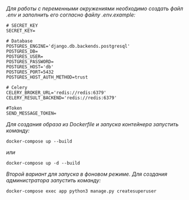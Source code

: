 _Для работы с переменными окружениями необходимо создать файл .env и заполнить его согласно файлу .env.example:_
```
# SECRET_KEY
SECRET_KEY=

# Database
POSTGRES_ENGINE='django.db.backends.postgresql'
POSTGRES_DB=
POSTGRES_USER=
POSTGRES_PASSWORD=
POSTGRES_HOST='db'
POSTGRES_PORT=5432
POSTGRES_HOST_AUTH_METHOD=trust

# Celery
CELERY_BROKER_URL='redis://redis:6379'
CELERY_RESULT_BACKEND='redis://redis:6379'

#Token
SEND_MESSAGE_TOKEN=

```
_Для создания образа из Dockerfile и запуска контейнера запустить команду:_
```
docker-compose up --build
```
_или_
```
docker-compose up -d --build
```
_Второй вариант для запуска в фоновом режиме._
_Для создания администратора запустить команду:_

```
docker-compose exec app python3 manage.py createsuperuser
```